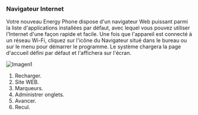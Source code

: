 ### Navigateur Internet

Votre nouveau Energy Phone dispose d'un navigateur Web puissant parmi la liste d'applications installées par défaut, avec lequel vous pouvez utiliser l'Internet d'une façon rapide et facile. Une fois que l'appareil est connecté à un réseau Wi-Fi, cliquez sur l'icône du Navigateur situé dans le bureau ou sur le menu pour démarrer le programme.  Le système chargera la page d'accueil défini par défaut et l'affichera sur l'écran.

![Imagen1](http://static.energysistem.com/images/manuals/42259/543d0361e34e4.jpg)

1. Recharger.
2. Site WEB.
3. Marqueurs.
4. Administrer onglets.
5. Avancer.
6. Recul.
